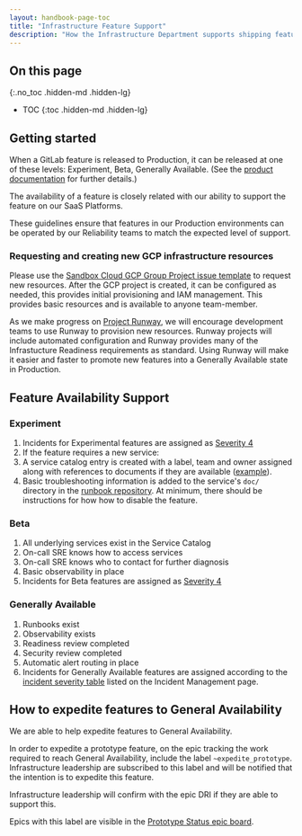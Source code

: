 ```yaml
---
layout: handbook-page-toc
title: "Infrastructure Feature Support"
description: "How the Infrastructure Department supports shipping features to Production."
---
```


## On this page
{:.no_toc .hidden-md .hidden-lg}

- TOC
{:toc .hidden-md .hidden-lg}

## Getting started

When a GitLab feature is released to Production, it can be released at one of these levels: Experiment, Beta, Generally Available.
(See the [product documentation](https://docs.gitlab.com/ee/policy/alpha-beta-support.html) for further details.)

The availability of a feature is closely related with our ability to support the feature on our SaaS Platforms.

These guidelines ensure that features in our Production environments can be operated by our Reliability teams to match the expected level of support.

### Requesting and creating new GCP infrastructure resources

Please use the [Sandbox Cloud GCP Group Project issue template](https://gitlab.com/gitlab-com/business-technology/engineering/infrastructure/issue-tracker/-/issues/new?issuable_template=gcp_group_account_create_request) to request new resources. After the GCP project is created, it can be configured as needed, this provides initial provisioning and IAM management. This provides basic resources and is available to anyone team-member. 

As we make progress on [Project Runway](https://gitlab.com/groups/gitlab-com/gl-infra/-/epics/969), we will encourage development teams to use Runway to provision new resources. Runway projects will include automated configuration and Runway provides many of the Infrastucture Readiness requirements as standard. Using Runway will make it easier and faster to promote new features into a Generally Available state in Production. 

## Feature Availability Support

### Experiment

1. Incidents for Experimental features are assigned as [Severity 4](/handbook/engineering/infrastructure/incident-management/#incident-severity)
1. If the feature requires a new service:
  1. A service catalog entry is created with a label, team and owner assigned along with references to documents if they are available ([example](https://gitlab.com/gitlab-com/runbooks/-/merge_requests/5800)).
  1. Basic troubleshooting information is added to the service's `doc/` directory in the [runbook repository](https://gitlab.com/gitlab-com/runbooks). At minimum, there should be instructions for how how to disable the feature.

### Beta

1. All underlying services exist in the Service Catalog
1. On-call SRE knows how to access services
1. On-call SRE knows who to contact for further diagnosis
1. Basic observability in place
1. Incidents for Beta features are assigned as [Severity 4](/handbook/engineering/infrastructure/incident-management/#incident-severity)

### Generally Available

1. Runbooks exist
1. Observability exists
1. Readiness review completed
1. Security review completed
1. Automatic alert routing in place
1. Incidents for Generally Available features are assigned according to the [incident severity table](/handbook/engineering/infrastructure/incident-management/#incident-severity) listed on the Incident Management page.

## How to expedite features to General Availability

We are able to help expedite features to General Availability.

In order to expedite a prototype feature, on the epic tracking the work required to reach General Availability, include the label `~expedite_prototype`.
Infrastructure leadership are subscribed to this label and will be notified that the intention is to expedite this feature. 

Infrastructure leadership will confirm with the epic DRI if they are able to support this. 

Epics with this label are visible in the [Prototype Status epic board](https://gitlab.com/groups/gitlab-org/-/epic_boards/44867).